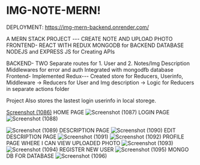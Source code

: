 # IMG-NOTE-MERN!
DEPLOYMENT: https://img-mern-backend.onrender.com/

A MERN STACK PROJECT --- CREATE NOTE AND UPLOAD PHOTO
FRONTEND- REACT WITH REDUX 
MONGODB for BACKEND DATABASE
NODEJS and EXPRESS JS for Creating APIs

BACKEND- TWO Separate routes for 1. User and 2. Notes/Img Description 
         Middlewares for error and auth
         Integrated with mongodfb database
Frontend- Implemented Redux--- Created store for Reducers, Userinfo, Middleware -> Reducers for User and Img description -> Logic for Reducers in separate actions folder

Project Also stores the lastest login userinfo in local storege.

[Screenshot (1086)](https://user-images.githubusercontent.com/92312146/205922145-c3fd6a85-2819-46f2-ae12-e33d9262014b.png)
HOME PAGE
![Screenshot (1087)](https://user-images.githubusercontent.com/92312146/205922500-37e4cbc2-034e-4dcd-a95f-a33a48a4fa02.png)
LOGIN PAGE
![Screenshot (1088)](https://user-images.githubusercontent.com/92312146/205922505-ca8d0252-12f9-4689-9193-bc8579525522.png)

![Screenshot (1089)](https://user-images.githubusercontent.com/92312146/205922513-5beaa505-91ee-40c1-95be-fd4338492bb6.png)
DESCRIPTION PAGE
![Screenshot (1090)](https://user-images.githubusercontent.com/92312146/205922522-5e1890b8-667c-4302-9366-a8a14f5d38aa.png)
EDIT DESCRIPTION PAGE
![Screenshot (1091)](https://user-images.githubusercontent.com/92312146/205922528-ae0d8f61-6a43-49a6-afbe-cf95a0fdc686.png)
![Screenshot (1092)](https://user-images.githubusercontent.com/92312146/205922535-44578789-6434-41f8-8f1e-87c418c39fa9.png)
PROFILE PAGE WHERE I CAN VIEW UPLOADED PHOTO
![Screenshot (1093)](https://user-images.githubusercontent.com/92312146/205922544-8b42dde9-8824-424b-8169-214d4e223ca9.png)
![Screenshot (1094)](https://user-images.githubusercontent.com/92312146/205922549-14b7f2d8-df22-4d61-bc41-d269d20e0728.png)
REGISTER NEW USER
![Screenshot (1095)](https://user-images.githubusercontent.com/92312146/205922555-23e0bf20-bb15-4a97-9ea4-775283ebfaea.png)
MONGO DB FOR DATABASE
![Screenshot (1096)](https://user-images.githubusercontent.com/92312146/205922566-f767e8e3-98f1-4851-85d6-b0c7a9753b9d.png)


